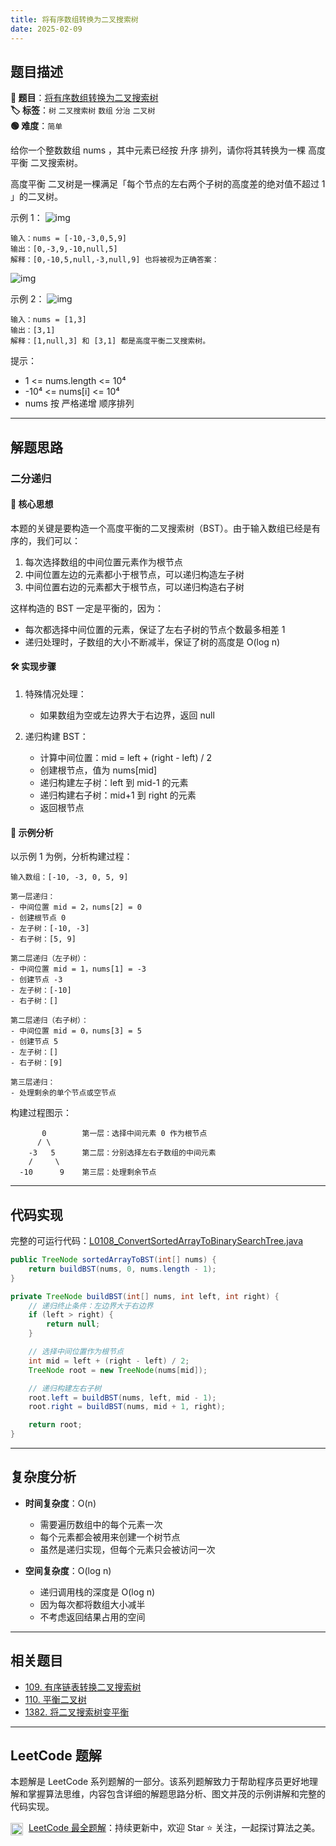 ```yaml
---
title: 将有序数组转换为二叉搜索树
date: 2025-02-09
---
```


## 题目描述

**🔗 题目**：[将有序数组转换为二叉搜索树](https://leetcode.cn/problems/convert-sorted-array-to-binary-search-tree/)  
**🏷️ 标签**：`树` `二叉搜索树` `数组` `分治` `二叉树`  
**🟢 难度**：`简单`  

给你一个整数数组 nums ，其中元素已经按 升序 排列，请你将其转换为一棵 高度平衡 二叉搜索树。

高度平衡 二叉树是一棵满足「每个节点的左右两个子树的高度差的绝对值不超过 1 」的二叉树。

示例 1：
![img](https://assets.leetcode.com/uploads/2021/02/18/btree1.jpg)
```
输入：nums = [-10,-3,0,5,9]
输出：[0,-3,9,-10,null,5]
解释：[0,-10,5,null,-3,null,9] 也将被视为正确答案：
```
![img](https://assets.leetcode.com/uploads/2021/02/18/btree2.jpg)

示例 2：
![img](https://assets.leetcode.com/uploads/2021/02/18/btree.jpg)
```
输入：nums = [1,3]
输出：[3,1]
解释：[1,null,3] 和 [3,1] 都是高度平衡二叉搜索树。
```

提示：
- 1 <= nums.length <= 10⁴
- -10⁴ <= nums[i] <= 10⁴
- nums 按 严格递增 顺序排列

---

## 解题思路
### 二分递归

#### 📝 核心思想
本题的关键是要构造一个高度平衡的二叉搜索树（BST）。由于输入数组已经是有序的，我们可以：

1. 每次选择数组的中间位置元素作为根节点
2. 中间位置左边的元素都小于根节点，可以递归构造左子树
3. 中间位置右边的元素都大于根节点，可以递归构造右子树

这样构造的 BST 一定是平衡的，因为：
- 每次都选择中间位置的元素，保证了左右子树的节点个数最多相差 1
- 递归处理时，子数组的大小不断减半，保证了树的高度是 O(log n)

#### 🛠️ 实现步骤
1. 特殊情况处理：
   - 如果数组为空或左边界大于右边界，返回 null

2. 递归构建 BST：
   - 计算中间位置：mid = left + (right - left) / 2
   - 创建根节点，值为 nums[mid]
   - 递归构建左子树：left 到 mid-1 的元素
   - 递归构建右子树：mid+1 到 right 的元素
   - 返回根节点

#### 🧩 示例分析
以示例 1 为例，分析构建过程：
```
输入数组：[-10, -3, 0, 5, 9]

第一层递归：
- 中间位置 mid = 2，nums[2] = 0
- 创建根节点 0
- 左子树：[-10, -3]
- 右子树：[5, 9]

第二层递归（左子树）：
- 中间位置 mid = 1，nums[1] = -3
- 创建节点 -3
- 左子树：[-10]
- 右子树：[]

第二层递归（右子树）：
- 中间位置 mid = 0，nums[3] = 5
- 创建节点 5
- 左子树：[]
- 右子树：[9]

第三层递归：
- 处理剩余的单个节点或空节点
```

构建过程图示：
```
       0        第一层：选择中间元素 0 作为根节点
      / \
    -3   5      第二层：分别选择左右子数组的中间元素
    /     \
  -10      9    第三层：处理剩余节点
```

---

## 代码实现

完整的可运行代码：[L0108_ConvertSortedArrayToBinarySearchTree.java](../src/main/java/L0108_ConvertSortedArrayToBinarySearchTree.java)

```java
public TreeNode sortedArrayToBST(int[] nums) {
    return buildBST(nums, 0, nums.length - 1);
}

private TreeNode buildBST(int[] nums, int left, int right) {
    // 递归终止条件：左边界大于右边界
    if (left > right) {
        return null;
    }

    // 选择中间位置作为根节点
    int mid = left + (right - left) / 2;
    TreeNode root = new TreeNode(nums[mid]);

    // 递归构建左右子树
    root.left = buildBST(nums, left, mid - 1);
    root.right = buildBST(nums, mid + 1, right);

    return root;
}
```

---

## 复杂度分析

- **时间复杂度**：O(n)
  - 需要遍历数组中的每个元素一次
  - 每个元素都会被用来创建一个树节点
  - 虽然是递归实现，但每个元素只会被访问一次

- **空间复杂度**：O(log n)
  - 递归调用栈的深度是 O(log n)
  - 因为每次都将数组大小减半
  - 不考虑返回结果占用的空间

---

## 相关题目

- [109. 有序链表转换二叉搜索树](https://leetcode.cn/problems/convert-sorted-list-to-binary-search-tree/)
- [110. 平衡二叉树](https://leetcode.cn/problems/balanced-binary-tree/)
- [1382. 将二叉搜索树变平衡](https://leetcode.cn/problems/balance-a-binary-search-tree/)

---

## LeetCode 题解

本题解是 LeetCode 系列题解的一部分。该系列题解致力于帮助程序员更好地理解和掌握算法思维，内容包含详细的解题思路分析、图文并茂的示例讲解和完整的代码实现。

<img src="https://github.githubassets.com/images/modules/logos_page/GitHub-Mark.png" alt="GitHub" width="20" style="vertical-align: middle; margin-right: 5px"> [LeetCode 最全题解](https://github.com/LjyYano/LeetCode)：持续更新中，欢迎 Star ⭐️ 关注，一起探讨算法之美。 